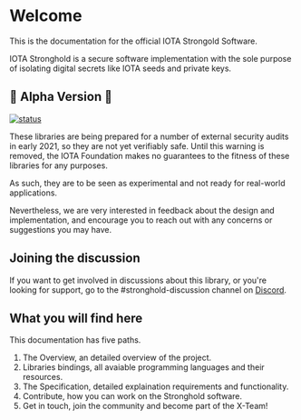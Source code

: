 # Welcome
This is the documentation for the official IOTA Strongold Software.

IOTA Stronghold is a secure software implementation with the sole purpose of isolating digital secrets like IOTA seeds and private keys.

## 🚧 Alpha Version 🚧
[![status](https://img.shields.io/badge/Status-Alpha-yellow.svg)](https://github.com/iotaledger/strongold.rs)

These libraries are being prepared for a number of external security audits in early 2021, so they are not yet verifiably safe. Until this warning is removed, the IOTA Foundation makes no guarantees to the fitness of these libraries for any purposes.

As such, they are to be seen as experimental and not ready for real-world applications.

Nevertheless, we are very interested in feedback about the design and implementation, and encourage you to reach out with any concerns or suggestions you may have.

## Joining the discussion
If you want to get involved in discussions about this library, or you're looking for support, go to the #stronghold-discussion channel on [Discord](https://discord.iota.org).

## What you will find here
This documentation has five paths. 

1. The Overview, an detailed overview of the project. 
2. Libraries bindings, all avaiable programming languages and their resources.
3. The Specification, detailed explaination requirements and functionality.
4. Contribute, how you can work on the Stronghold software.
5. Get in touch, join the community and become part of the X-Team!
